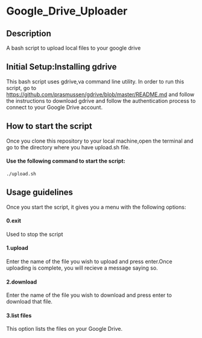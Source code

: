 # Google_Drive_Uploader

## Description
A bash script to upload local files to your google drive

## Initial Setup:Installing gdrive
This bash script uses gdrive,va command line utility. In order to run this script, go to https://github.com/prasmussen/gdrive/blob/master/README.md and follow the instructions to download gdrive and follow the authentication process to connect to your Google Drive account.

## How to start the script
Once you clone this repository to your local machine,open the terminal and go to the directory where you have upload.sh file.
#### Use the following command to start the script:<br>
```./upload.sh```<br>
## Usage guidelines
Once you start the script, it gives you a menu with the following options:<br>
#### 0.exit
Used to stop the script
#### 1.upload<br>
Enter the name of the file you wish to upload and press enter.Once uploading is complete, you will recieve a message saying so.
#### 2.download<br>
Enter the name of the file you wish to download and press enter to download that file.
#### 3.list files
This option lists the files on your Google Drive.



  

